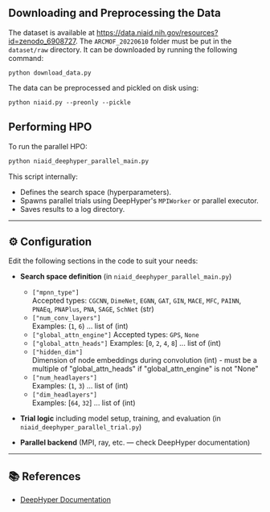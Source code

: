 ## Downloading and Preprocessing the Data

The dataset is available at <https://data.niaid.nih.gov/resources?id=zenodo_6908727>. The `ARCMOF_20220610` folder must be put in the `dataset/raw` directory. It can be downloaded by running the following command:

```
python download_data.py
```

The data can be preprocessed and pickled on disk using:

```
python niaid.py --preonly --pickle
```
## Performing HPO

To run the parallel HPO:

```bash
python niaid_deephyper_parallel_main.py
```

This script internally:

- Defines the search space (hyperparameters).
- Spawns parallel trials using DeepHyper's `MPIWorker` or parallel executor.
- Saves results to a log directory.

---

## ⚙️ Configuration

Edit the following sections in the code to suit your needs:

- **Search space definition** (in `niaid_deephyper_parallel_main.py`)

    - `["mpnn_type"]`  
      Accepted types: `CGCNN`, `DimeNet`, `EGNN`, `GAT`, `GIN`, `MACE`, `MFC`, `PAINN`, `PNAEq`, `PNAPlus`, `PNA`, `SAGE`, `SchNet` (str)
    - `["num_conv_layers"]`  
      Examples: (`1`, `6`) ... list of (int)
    - `["global_attn_engine"]`
      Accepted types: `GPS`, `None`
    - `["global_attn_heads"]`
      Examples: [`0`, `2`, `4`, `8`] ... list of (int)
    - `["hidden_dim"]`  
      Dimension of node embeddings during convolution (int) - must be a multiple of "global_attn_heads" if "global_attn_engine" is not "None"
    - `["num_headlayers"]`  
      Examples: (`1`, `3`) ... list of (int)
    - `["dim_headlayers"]`  
      Examples: [`64`, `32`] ... list of (int)

- **Trial logic** including model setup, training, and evaluation (in `niaid_deephyper_parallel_trial.py`)
- **Parallel backend** (MPI, ray, etc. — check DeepHyper documentation)


---

## 📚 References

- [DeepHyper Documentation](https://deephyper.readthedocs.io/)


